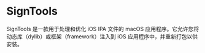 # SignTools
SignTools 是一款用于处理和优化 iOS IPA 文件的 macOS 应用程序。它允许您将动态库（dylib）或框架（framework）注入到 iOS 应用程序中，并重新打包以供安装。
